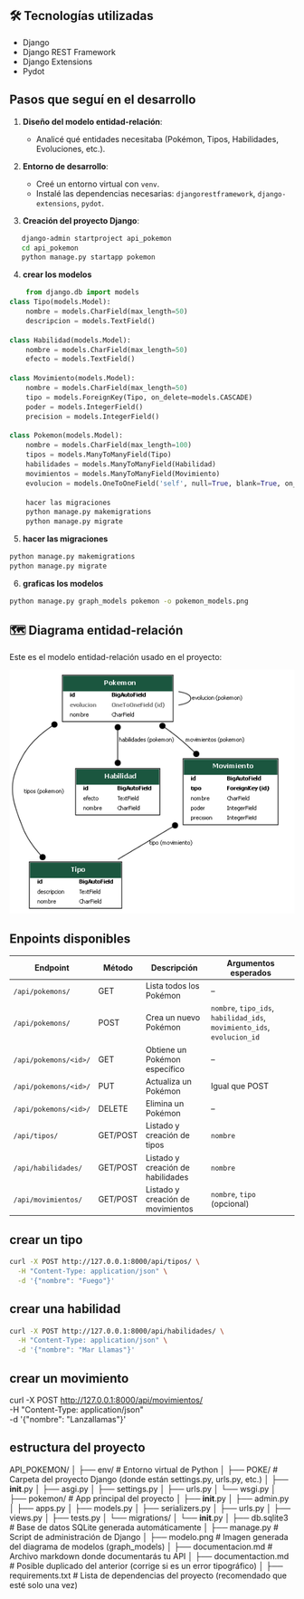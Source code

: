 ## 🛠️ Tecnologías utilizadas
- Django
- Django REST Framework
- Django Extensions
- Pydot

## Pasos que seguí en el desarrollo

1. **Diseño del modelo entidad-relación**:
   - Analicé qué entidades necesitaba (Pokémon, Tipos, Habilidades, Evoluciones, etc.).


2. **Entorno de desarrollo**:
   - Creé un entorno virtual con `venv`.
   - Instalé las dependencias necesarias: `djangorestframework`, `django-extensions`, `pydot`.

3. **Creación del proyecto Django**:
```bash
   django-admin startproject api_pokemon
   cd api_pokemon
   python manage.py startapp pokemon
```
4. **crear los modelos**
```python 
    from django.db import models
class Tipo(models.Model):
    nombre = models.CharField(max_length=50)
    descripcion = models.TextField()

class Habilidad(models.Model):
    nombre = models.CharField(max_length=50)
    efecto = models.TextField()

class Movimiento(models.Model):
    nombre = models.CharField(max_length=50)
    tipo = models.ForeignKey(Tipo, on_delete=models.CASCADE)
    poder = models.IntegerField()
    precision = models.IntegerField()

class Pokemon(models.Model):
    nombre = models.CharField(max_length=100)
    tipos = models.ManyToManyField(Tipo)
    habilidades = models.ManyToManyField(Habilidad)
    movimientos = models.ManyToManyField(Movimiento)
    evolucion = models.OneToOneField('self', null=True, blank=True, on_delete=models.SET_NULL)

    hacer las migraciones
    python manage.py makemigrations
    python manage.py migrate
```
5. **hacer las migraciones**
```bash
python manage.py makemigrations
python manage.py migrate
```
6. **graficas los modelos**
``` bash
python manage.py graph_models pokemon -o pokemon_models.png
```
## 🗺️ Diagrama entidad-relación

Este es el modelo entidad-relación usado en el proyecto:

![Modelo ER](modelo.png)
## Enpoints disponibles
| Endpoint              | Método   | Descripción                       | Argumentos esperados                                                    |
| --------------------- | -------- | --------------------------------- | ----------------------------------------------------------------------- |
| `/api/pokemons/`      | GET      | Lista todos los Pokémon           | –                                                                       |
| `/api/pokemons/`      | POST     | Crea un nuevo Pokémon             | `nombre`, `tipo_ids`, `habilidad_ids`, `movimiento_ids`, `evolucion_id` |
| `/api/pokemons/<id>/` | GET      | Obtiene un Pokémon específico     | –                                                                       |
| `/api/pokemons/<id>/` | PUT      | Actualiza un Pokémon              | Igual que POST                                                          |
| `/api/pokemons/<id>/` | DELETE   | Elimina un Pokémon                | –                                                                       |
| `/api/tipos/`         | GET/POST | Listado y creación de tipos       | `nombre`                                                                |
| `/api/habilidades/`   | GET/POST | Listado y creación de habilidades | `nombre`                                                                |
| `/api/movimientos/`   | GET/POST | Listado y creación de movimientos | `nombre`, `tipo` (opcional)                                             |

## crear un tipo 
```bash
curl -X POST http://127.0.0.1:8000/api/tipos/ \
  -H "Content-Type: application/json" \
  -d '{"nombre": "Fuego"}'
```
## crear una habilidad 
```bash
curl -X POST http://127.0.0.1:8000/api/habilidades/ \
  -H "Content-Type: application/json" \
  -d '{"nombre": "Mar Llamas"}'
```
## crear un movimiento
curl -X POST http://127.0.0.1:8000/api/movimientos/ \
  -H "Content-Type: application/json" \
  -d '{"nombre": "Lanzallamas"}'
## estructura del proyecto 
API_POKEMON/
│
├── env/                        # Entorno virtual de Python
│
├── POKE/                      # Carpeta del proyecto Django (donde están settings.py, urls.py, etc.)
│   ├── __init__.py
│   ├── asgi.py
│   ├── settings.py
│   ├── urls.py
│   └── wsgi.py
│
├── pokemon/                   # App principal del proyecto 
│   ├── __init__.py
│   ├── admin.py
│   ├── apps.py
│   ├── models.py
│   ├── serializers.py
│   ├── urls.py
│   ├── views.py
│   ├── tests.py
│   └── migrations/
│       └── __init__.py
│
├── db.sqlite3                 # Base de datos SQLite generada automáticamente
│
├── manage.py                  # Script de administración de Django
│
├── modelo.png                 # Imagen generada del diagrama de modelos (graph_models)
│
├── documentacion.md           # Archivo markdown donde documentarás tu API
│
├── documentaction.md          # Posible duplicado del anterior (corrige si es un error tipográfico)
│
├── requirements.txt           # Lista de dependencias del proyecto (recomendado que esté solo una vez)

